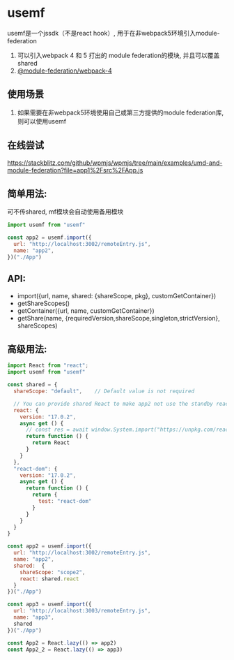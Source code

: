 # usemf

usemf是一个jssdk（不是react hook）, 用于在非webpack5环境引入module-federation

1. 可以引入webpack 4 和 5 打出的 module federation的模块, 并且可以覆盖shared
2. [@module-federation/webpack-4](https://www.npmjs.com/package/@module-federation/webpack-4) 

## 使用场景
1. 如果需要在非webpack5环境使用自己或第三方提供的module federation库, 则可以使用usemf

## 在线尝试
https://stackblitz.com/github/wpmjs/wpmjs/tree/main/examples/umd-and-module-federation?file=app1%2Fsrc%2FApp.js
## 简单用法:
可不传shared, mf模块会自动使用备用模块
``` js
import usemf from "usemf"

const app2 = usemf.import({
  url: "http://localhost:3002/remoteEntry.js",
  name: "app2",
})("./App")
```

## API:
* import({url, name, shared: {shareScope, pkg}, customGetContainer})
* getShareScopes()
* getContainer({url, name, customGetContainer})
* getShare(name, {requiredVersion,shareScope,singleton,strictVersion}, shareScopes)
## 高级用法:
``` js
import React from "react";
import usemf from "usemf"

const shared = {
  shareScope: "default",    // Default value is not required

  // You can provide shared React to make app2 not use the standby react module to achieve react singleton
  react: {
    version: "17.0.2",
    async get () {
      // const res = await window.System.import("https://unpkg.com/react@17.0.2/umd/react.development.js")
      return function () {
        return React
      }
    }
  },
  "react-dom": {
    version: "17.0.2",
    async get () {
      return function () {
        return {
          test: "react-dom"
        }
      }
    }
  }
}

const app2 = usemf.import({
  url: "http://localhost:3002/remoteEntry.js",
  name: "app2",
  shared:  {
    shareScope: "scope2",
    react: shared.react
  }
})("./App")

const app3 = usemf.import({
  url: "http://localhost:3003/remoteEntry.js",
  name: "app3",
  shared
})("./App")

const App2 = React.lazy(() => app2)
const App2_2 = React.lazy(() => app3)
```